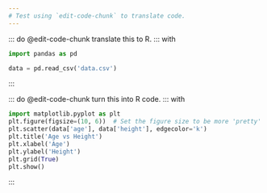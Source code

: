```yaml
---
# Test using `edit-code-chunk` to translate code.
---
```


::: do @edit-code-chunk translate this to R.
::: with
```python exec
import pandas as pd

data = pd.read_csv('data.csv')
```
:::

::: do @edit-code-chunk turn this into R code.
::: with
```python exec
import matplotlib.pyplot as plt
plt.figure(figsize=(10, 6))  # Set the figure size to be more 'pretty'
plt.scatter(data['age'], data['height'], edgecolor='k')
plt.title('Age vs Height')
plt.xlabel('Age')
plt.ylabel('Height')
plt.grid(True)
plt.show()
```
:::
